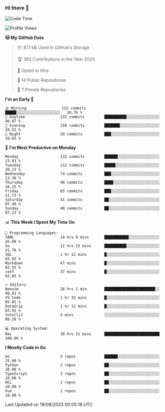 ### Hi there 👋
<!--![visitors](https://visitor-badge.glitch.me/badge?page_id=d0zingcat)-->
<!--
**d0zingcat/d0zingcat** is a ✨ _special_ ✨ repository because its `README.md` (this file) appears on your GitHub profile.

Here are some ideas to get you started:

- 🔭 I’m currently working on ...
- 🌱 I’m currently learning ...
- 👯 I’m looking to collaborate on ...
- 🤔 I’m looking for help with ...
- 💬 Ask me about ...
- 📫 How to reach me: ...
- 😄 Pronouns: ...
- ⚡ Fun fact: ...
-->
<!--START_SECTION:waka-->
![Code Time](http://img.shields.io/badge/Code%20Time-2%2C946%20hrs%2020%20mins-blue)

![Profile Views](http://img.shields.io/badge/Profile%20Views-0-blue)

**🐱 My GitHub Data** 

> 📦 87.1 kB Used in GitHub's Storage 
 > 
> 🏆 393 Contributions in the Year 2023
 > 
> 💼 Opted to Hire
 > 
> 📜 14 Public Repositories 
 > 
> 🔑 7 Private Repositories 
 > 
**I'm an Early 🐤** 

```text
🌞 Morning                115 commits         █████░░░░░░░░░░░░░░░░░░░░   20.76 % 
🌆 Daytime                222 commits         ██████████░░░░░░░░░░░░░░░   40.07 % 
🌃 Evening                158 commits         ███████░░░░░░░░░░░░░░░░░░   28.52 % 
🌙 Night                  59 commits          ███░░░░░░░░░░░░░░░░░░░░░░   10.65 % 
```
📅 **I'm Most Productive on Monday** 

```text
Monday                   132 commits         ██████░░░░░░░░░░░░░░░░░░░   23.83 % 
Tuesday                  112 commits         █████░░░░░░░░░░░░░░░░░░░░   20.22 % 
Wednesday                74 commits          ███░░░░░░░░░░░░░░░░░░░░░░   13.36 % 
Thursday                 90 commits          ████░░░░░░░░░░░░░░░░░░░░░   16.25 % 
Friday                   65 commits          ███░░░░░░░░░░░░░░░░░░░░░░   11.73 % 
Saturday                 41 commits          ██░░░░░░░░░░░░░░░░░░░░░░░   07.40 % 
Sunday                   40 commits          ██░░░░░░░░░░░░░░░░░░░░░░░   07.22 % 
```


📊 **This Week I Spent My Time On** 

```text
💬 Programming Languages: 
YAML                     14 hrs 9 mins       ███████████░░░░░░░░░░░░░░   45.88 % 
Go                       12 hrs 53 mins      ██████████░░░░░░░░░░░░░░░   41.76 % 
SQL                      1 hr 12 mins        █░░░░░░░░░░░░░░░░░░░░░░░░   03.92 % 
Markdown                 47 mins             █░░░░░░░░░░░░░░░░░░░░░░░░   02.55 % 
conf                     37 mins             █░░░░░░░░░░░░░░░░░░░░░░░░   02.05 % 

🔥 Editors: 
Neovim                   28 hrs 1 min        ███████████████████████░░   90.81 % 
VS Code                  1 hr 32 mins        █░░░░░░░░░░░░░░░░░░░░░░░░   05.01 % 
DataGrip                 1 hr 12 mins        █░░░░░░░░░░░░░░░░░░░░░░░░   03.92 % 
IntelliJ                 4 mins              ░░░░░░░░░░░░░░░░░░░░░░░░░   00.26 % 

💻 Operating System: 
Mac                      30 hrs 51 mins      █████████████████████████   100.00 % 
```

**I Mostly Code in Go** 

```text
Go                       5 repos             ██████░░░░░░░░░░░░░░░░░░░   25.00 % 
Python                   2 repos             ██░░░░░░░░░░░░░░░░░░░░░░░   10.00 % 
TypeScript               2 repos             ██░░░░░░░░░░░░░░░░░░░░░░░   10.00 % 
HCL                      2 repos             ██░░░░░░░░░░░░░░░░░░░░░░░   10.00 % 
Vue                      2 repos             ██░░░░░░░░░░░░░░░░░░░░░░░   10.00 % 
```




 Last Updated on 19/08/2023 00:05:18 UTC
<!--END_SECTION:waka-->

